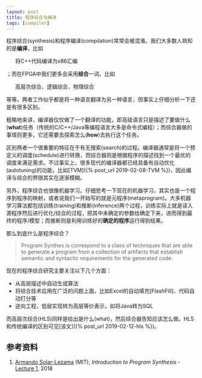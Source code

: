 ```yaml
---
layout: post
title: 程序综合与编译
tags: [compiler]
---
```


程序综合(synthesis)和程序编译(compilation)常常会被混淆。我们大多数人熟知的是**编译**，比如<ul>将C++代码编译为x86汇编</ul>；而在FPGA中我们更多会采用**综合**一词，比如<ul>高层次综合、逻辑综合、物理综合</ul>等等。两者工作似乎都是将一种语言翻译为另一种语言，但事实上仔细分析一下还是有很多区别。

<!--more-->

粗略地来讲，编译器仅仅做了一个翻译的功能，即高级语言只是描述了要做什么(**what**)任务（传统的C/C++/Java等编程语言大多是命令式编程）；而综合器做的事情则更多，它还需要去探索怎么(**how**)去执行这个任务。

区别两者一个很重要的特征在于有无搜索(search)的过程。编译器通常是将一个预定义的调度(schedule)进行转换，而综合器则是根据程序的描述找到一个最优的调度来满足需求。不过事实上，很多现代的编译器都已经具备有自动优化(autotuning)的功能，比如[TVM]({% post_url 2019-02-08-TVM %})，因此编译与综合的界限其实在逐渐模糊。

另外，程序综合也很像机器学习。仔细思考一下现在的机器学习，其实也是一个程序到程序的映射，或者说我们一开始写的就是元程序(metaprogram)。大多机器学习算法都包括训练(training)和推断(inference)两个过程，训练实际上就是读入源程序然后进行优化/综合的过程，把其中未确定的参数给确定下来，进而得到最终的程序/模型；而推断则是利用训练好的**确定的程序**运行得到结果。

那么到底什么是程序综合？

> Program Synthes is correspond to a class of techniques that are able to generate a program from a collection of artifacts that establish semantic and syntactic requirements for the generated code.

现在的程序综合研究主要关注以下几个方面：
* 从高层描述中自动生成算法
* 将综合技术应用在广泛的问题上面，比如Excel的自动填充[FlashFill]、代码自动打分等
* 逆向工程，低层实现转为高层等价表示，如将Java转为SQL

而高层次综合(HLS)同样是给出是什么(what)，然后综合器告知应该怎么做。HLS和传统编译的区别可见[该文]({% post_url 2019-02-12-hls %})。

## 参考资料
1. [Armando Solar-Lezama](http://people.csail.mit.edu/asolar/) (MIT), *Introduction to Program Synthesis* - [Lecture 1](http://people.csail.mit.edu/asolar/SynthesisCourse/Lecture1.htm), 2018